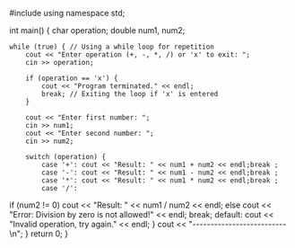 #include <iostream> 
using namespace std; 
 
int main() { 
    char operation; 
    double num1, num2; 
 
    while (true) { // Using a while loop for repetition 
        cout << "Enter operation (+, -, *, /) or 'x' to exit: "; 
        cin >> operation; 
 
        if (operation == 'x') { 
            cout << "Program terminated." << endl; 
            break; // Exiting the loop if 'x' is entered 
        } 
 
        cout << "Enter first number: "; 
        cin >> num1; 
        cout << "Enter second number: "; 
        cin >> num2; 
 
        switch (operation) { 
            case '+': cout << "Result: " << num1 + num2 << endl;break ; 
            case '-': cout << "Result: " << num1 - num2 << endl;break ; 
            case '*': cout << "Result: " << num1 * num2 << endl;break ; 
            case '/':  
if (num2 != 0) 
cout << "Result: " << num1 / num2 << endl; 
else 
cout << "Error: Division by zero is not allowed!" << endl; 
break; 
default: 
cout << "Invalid operation, try again." << endl; 
} 
cout << "--------------------------\n"; 
} 
return 0; 
} 
